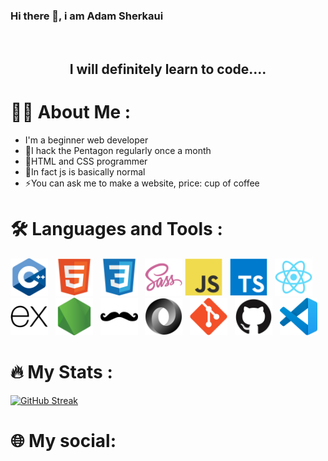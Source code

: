### Hi there 👋, i am Adam Sherkaui
<div id='header' align="center">
    <img height='180px' src="https://media.giphy.com/media/v1.Y2lkPTc5MGI3NjExNTA4ZWl3aWR0dDFuZGVmcmZsOW1oNnR3NWx4N3Z6ZGJpdGJzZWxlbCZlcD12MV9pbnRlcm5hbF9naWZfYnlfaWQmY3Q9Zw/FXynzLoP14IHsnfGmO/giphy.gif"
        alt="">
        <h2>I will definitely learn to code....</h2>
</div>
<div>
<h1>👩‍💻  About Me :</h1>
    <ul>
    <li><img height="20px" src="https://camo.githubusercontent.com/870d765b5c096038f097185a0ffa08df4011c0491b8039f3a7d5eeebf4d82c7e/68747470733a2f2f6d656469612e67697068792e636f6d2f6d656469612f57556c706c634d704f43456d5447427442572f67697068792e676966" alt="">I'm a beginner web developer</li>
<li>🔭I hack the Pentagon regularly once a month</li>
<li>🌱HTML and CSS programmer</li>
<li>👯In fact js is basically normal</li>
<li>⚡You can ask me to make a website, price: cup of coffee</li>
</ul>
</div>
<div>
    <h1>🛠  Languages and Tools :</h1>
<div 
    width="max-content"
           background-color="#0f4292">
    <img height="60px" src="https://raw.githubusercontent.com/devicons/devicon/6910f0503efdd315c8f9b858234310c06e04d9c0/icons/cplusplus/cplusplus-original.svg" alt="">&nbsp;&nbsp;
    <img height="60px" src="https://raw.githubusercontent.com/devicons/devicon/6910f0503efdd315c8f9b858234310c06e04d9c0/icons/html5/html5-original.svg" alt="">&nbsp;&nbsp;
<img height="60px" src="https://raw.githubusercontent.com/devicons/devicon/6910f0503efdd315c8f9b858234310c06e04d9c0/icons/css3/css3-original.svg" alt="">&nbsp;&nbsp;
    <img height="60px" src="https://github.com/devicons/devicon/blob/master/icons/sass/sass-original.svg" alt="">
<img height="60px" src="https://raw.githubusercontent.com/devicons/devicon/6910f0503efdd315c8f9b858234310c06e04d9c0/icons/javascript/javascript-original.svg" alt="">&nbsp;&nbsp;
    <img height="60px" src="https://raw.githubusercontent.com/devicons/devicon/ca28c779441053191ff11710fe24a9e6c23690d6/icons/typescript/typescript-original.svg" alt="">&nbsp;&nbsp;
<img height="60px" src="https://raw.githubusercontent.com/devicons/devicon/6910f0503efdd315c8f9b858234310c06e04d9c0/icons/react/react-original.svg" alt="">&nbsp;&nbsp;
    <img height="60px" src="https://github.com/devicons/devicon/blob/master/icons/express/express-original.svg" alt="">&nbsp;&nbsp;
        <img height="60px" src="https://raw.githubusercontent.com/devicons/devicon/ca28c779441053191ff11710fe24a9e6c23690d6/icons/nodejs/nodejs-original.svg" alt="">&nbsp;&nbsp;
        <img height="60px" src="https://raw.githubusercontent.com/devicons/devicon/ca28c779441053191ff11710fe24a9e6c23690d6/icons/handlebars/handlebars-original.svg" alt="">&nbsp;&nbsp;
        <img height="60px" src="https://raw.githubusercontent.com/devicons/devicon/ca28c779441053191ff11710fe24a9e6c23690d6/icons/json/json-original.svg" alt="">&nbsp;&nbsp;
    <img height="60px" src="https://raw.githubusercontent.com/devicons/devicon/6910f0503efdd315c8f9b858234310c06e04d9c0/icons/git/git-original.svg" alt="">&nbsp;&nbsp;
<img height="60px" src="https://raw.githubusercontent.com/devicons/devicon/6910f0503efdd315c8f9b858234310c06e04d9c0/icons/github/github-original.svg" alt="">&nbsp;&nbsp;
    <img height="60px" src="https://raw.githubusercontent.com/devicons/devicon/6910f0503efdd315c8f9b858234310c06e04d9c0/icons/vscode/vscode-original.svg" alt="">&nbsp;&nbsp;
        </div>
</div>
<h1>🔥 My Stats : </h1>
<div><a href="https://git.io/streak-stats"><img src="https://github-readme-streak-stats.herokuapp.com?user=ChunChunMaruOfficial&theme=transparent&hide_border=false" alt="GitHub Streak" /></a>&nbsp;&nbsp;&nbsp;&nbsp;&nbsp;&nbsp;&nbsp;&nbsp; <img height='200px' src="https://media.giphy.com/media/v1.Y2lkPTc5MGI3NjExbmpheGZzMG95dG1udmg2aGxyczFmeTBnMWJwMmJtMWxqMGtydmN6OCZlcD12MV9pbnRlcm5hbF9naWZfYnlfaWQmY3Q9Zw/l0HlD6X5Pi5EKDmbm/giphy.gif" alt=""></div>
<div>
<h1>🌐 My social: </h1>
<a href="https://discordapp.com/users/682140983256678431"><img height="80px"
        src="https://www.svgrepo.com/show/353655/discord-icon.svg" alt=""></a>&nbsp;&nbsp;&nbsp;&nbsp;&nbsp;
<a href="https://t.me/ChunChunMaruOnl1ne">
    <img height="80px"
        src="https://upload.wikimedia.org/wikipedia/commons/thumb/8/83/Telegram_2019_Logo.svg/768px-Telegram_2019_Logo.svg.png"
        alt="">
    </div></a>
